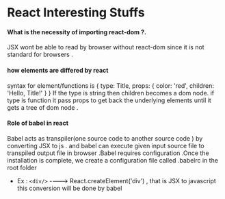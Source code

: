 # React Interesting Stuffs

#### What is the necessity of importing react-dom ?.

JSX wont be able to read by browser without react-dom since it is not standard for browsers .

#### how elements are differed by react

syntax for element/functions is
{
type: Title,
props: {
color: 'red',
children: 'Hello, Title!'
}
}
If the type is string then children becomes a dom node. if type is function it pass props to get back the underlying elements until it gets a tree of dom node .

#### Role of babel in react

Babel acts as transpiler(one source code to another source code ) by converting JSX to js . and babel can execute given input source file to transpiled output file in browser .Babel requires configuration .Once the installation is complete, we create a configuration file called .babelrc in the root folder

- Ex : `<div/>` ----> React.createElement('div') , that is JSX to javascript this conversion will be done by babel
